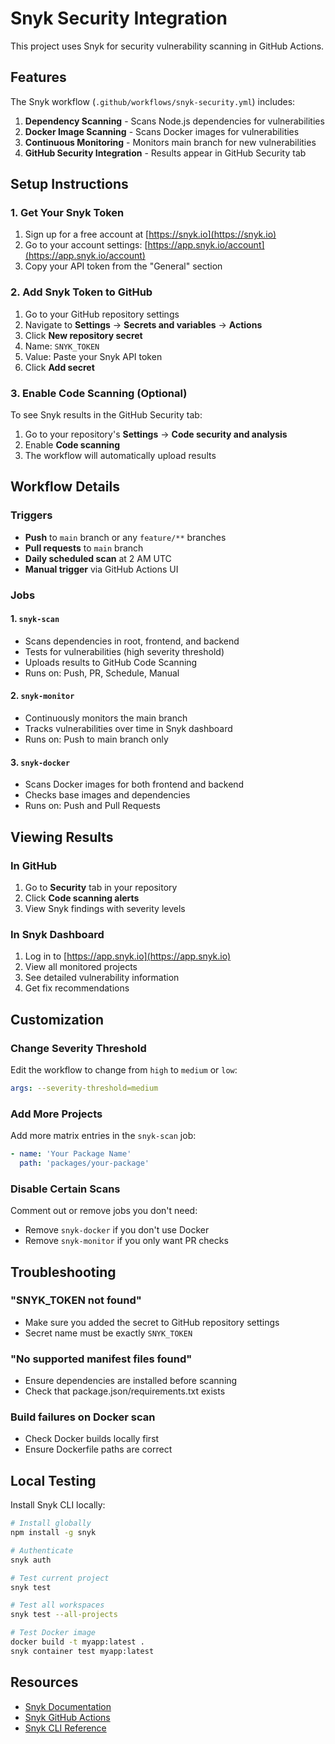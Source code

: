 # Snyk Security Integration

This project uses Snyk for security vulnerability scanning in GitHub Actions.

## Features

The Snyk workflow (`.github/workflows/snyk-security.yml`) includes:

1. **Dependency Scanning** - Scans Node.js dependencies for vulnerabilities
2. **Docker Image Scanning** - Scans Docker images for vulnerabilities
3. **Continuous Monitoring** - Monitors main branch for new vulnerabilities
4. **GitHub Security Integration** - Results appear in GitHub Security tab

## Setup Instructions

### 1. Get Your Snyk Token

1. Sign up for a free account at [https://snyk.io](https://snyk.io)
2. Go to your account settings: [https://app.snyk.io/account](https://app.snyk.io/account)
3. Copy your API token from the "General" section

### 2. Add Snyk Token to GitHub

1. Go to your GitHub repository settings
2. Navigate to **Settings** → **Secrets and variables** → **Actions**
3. Click **New repository secret**
4. Name: `SNYK_TOKEN`
5. Value: Paste your Snyk API token
6. Click **Add secret**

### 3. Enable Code Scanning (Optional)

To see Snyk results in the GitHub Security tab:

1. Go to your repository's **Settings** → **Code security and analysis**
2. Enable **Code scanning**
3. The workflow will automatically upload results

## Workflow Details

### Triggers

- **Push** to `main` branch or any `feature/**` branches
- **Pull requests** to `main` branch
- **Daily scheduled scan** at 2 AM UTC
- **Manual trigger** via GitHub Actions UI

### Jobs

#### 1. `snyk-scan`
- Scans dependencies in root, frontend, and backend
- Tests for vulnerabilities (high severity threshold)
- Uploads results to GitHub Code Scanning
- Runs on: Push, PR, Schedule, Manual

#### 2. `snyk-monitor`
- Continuously monitors the main branch
- Tracks vulnerabilities over time in Snyk dashboard
- Runs on: Push to main branch only

#### 3. `snyk-docker`
- Scans Docker images for both frontend and backend
- Checks base images and dependencies
- Runs on: Push and Pull Requests

## Viewing Results

### In GitHub
1. Go to **Security** tab in your repository
2. Click **Code scanning alerts**
3. View Snyk findings with severity levels

### In Snyk Dashboard
1. Log in to [https://app.snyk.io](https://app.snyk.io)
2. View all monitored projects
3. See detailed vulnerability information
4. Get fix recommendations

## Customization

### Change Severity Threshold

Edit the workflow to change from `high` to `medium` or `low`:

```yaml
args: --severity-threshold=medium
```

### Add More Projects

Add more matrix entries in the `snyk-scan` job:

```yaml
- name: 'Your Package Name'
  path: 'packages/your-package'
```

### Disable Certain Scans

Comment out or remove jobs you don't need:
- Remove `snyk-docker` if you don't use Docker
- Remove `snyk-monitor` if you only want PR checks

## Troubleshooting

### "SNYK_TOKEN not found"
- Make sure you added the secret to GitHub repository settings
- Secret name must be exactly `SNYK_TOKEN`

### "No supported manifest files found"
- Ensure dependencies are installed before scanning
- Check that package.json/requirements.txt exists

### Build failures on Docker scan
- Check Docker builds locally first
- Ensure Dockerfile paths are correct

## Local Testing

Install Snyk CLI locally:

```bash
# Install globally
npm install -g snyk

# Authenticate
snyk auth

# Test current project
snyk test

# Test all workspaces
snyk test --all-projects

# Test Docker image
docker build -t myapp:latest .
snyk container test myapp:latest
```

## Resources

- [Snyk Documentation](https://docs.snyk.io)
- [Snyk GitHub Actions](https://github.com/snyk/actions)
- [Snyk CLI Reference](https://docs.snyk.io/snyk-cli)
